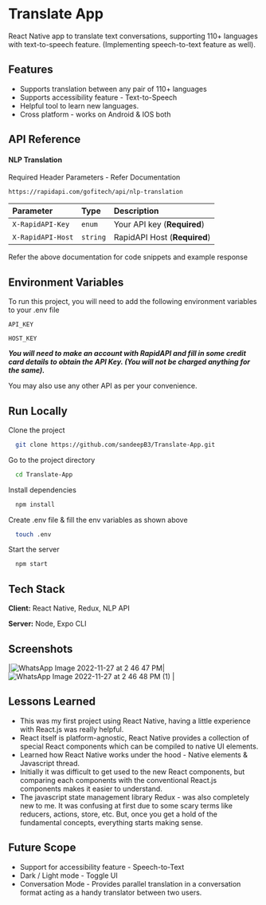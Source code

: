 # Translate App
React Native app to translate text conversations, supporting 110+ languages with text-to-speech feature. (Implementing speech-to-text feature as well).


## Features
- Supports translation between any pair of 110+ languages
- Supports accessibility feature - Text-to-Speech
- Helpful tool to learn new languages.
- Cross platform - works on Android & IOS both


## API Reference

#### NLP Translation

Required Header Parameters - Refer Documentation
```http
https://rapidapi.com/gofitech/api/nlp-translation
```

| Parameter | Type     | Description                |
| :-------- | :------- | :------------------------- |
| `X-RapidAPI-Key` | `enum` | Your API key (**Required**) |
| `X-RapidAPI-Host` | `string` | RapidAPI Host (**Required**)|

Refer the above documentation for code snippets and example response


## Environment Variables

To run this project, you will need to add the following environment variables to your .env file

`API_KEY`

`HOST_KEY`

***You will need to make an account with RapidAPI and fill in some credit card details to obtain the API Key. (You will not be charged anything for the same).***

You may also use any other API as per your convenience.


## Run Locally

Clone the project

```bash
  git clone https://github.com/sandeepB3/Translate-App.git
```

Go to the project directory

```bash
  cd Translate-App
```

Install dependencies

```bash
  npm install
```

Create .env file & fill the env variables as shown above

```bash
  touch .env
```

Start the server

```bash
  npm start
```


## Tech Stack

**Client:** React Native, Redux, NLP API

**Server:** Node, Expo CLI


## Screenshots
|![WhatsApp Image 2022-11-27 at 2 46 47 PM](https://user-images.githubusercontent.com/107111616/204127789-3c96ece2-505b-4d3e-821e-81d0200b205d.jpeg)| ![WhatsApp Image 2022-11-27 at 2 46 48 PM (1)](https://user-images.githubusercontent.com/107111616/204127836-32efbd73-0fa4-48ea-b230-2066bcc6a2ee.jpeg) |



## Lessons Learned

- This was my first project using React Native, having a little experience with React.js was really helpful.
- React itself is platform-agnostic, React Native provides a collection of special React components which can be compiled to native UI elements.
- Learned how React Native works under the hood - Native elements & Javascript thread.
- Initially it was difficult to get used to the new React components, but comparing each components with the conventional React.js components makes it easier to understand. 
- The javascript state management library Redux - was also completely new to me. It was confusing at first due to some scary terms like reducers, actions, store, etc. But, once you get a hold of the fundamental concepts, everything starts making sense.


## Future Scope

- Support for accessibility feature - Speech-to-Text 
- Dark / Light mode - Toggle UI
- Conversation Mode - Provides parallel translation in a conversation format acting as a handy translator between two users.

